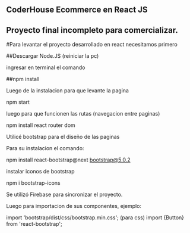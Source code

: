 ## CoderHouse Ecommerce en React JS
##  Proyecto final incompleto para comercializar.


#Para levantar el proyecto desarrollado en react necesitamos primero 

##Descargar Node.JS   (reiniciar la pc)

ingresar en terminal el comando

##npm install

Luego de la instalacion para que levante la pagina

npm start 

luego para que funcionen las rutas (navegacion entre paginas)

npm install react router dom

Utilicé bootstrap para el diseño de las paginas

Para su instalacion el comando:

npm install react-bootstrap@next bootstrap@5.0.2

instalar iconos de bootstrap

npm i bootstrap-icons

Se utilizó Firebase para sincronizar el proyecto.

Luego para importacion de sus componentes, ejemplo:

import 'bootstrap/dist/css/bootstrap.min.css';  (para css)
import {Button} from 'react-bootstrap';

